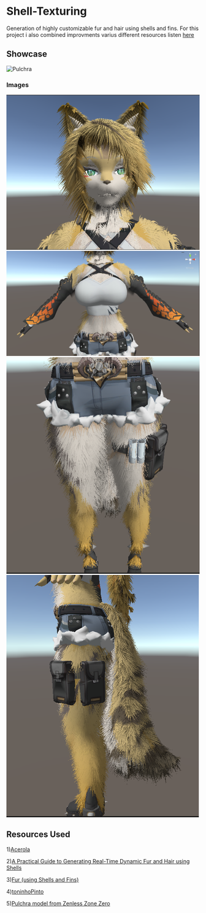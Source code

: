 # Shell-Texturing
Generation of highly customizable fur and hair using shells and fins. For this project i also combined improvments varius different resources listen [here](##resources-used)  

## Showcase  
![Pulchra](./Examples/Pulchra-Rotating.gif)

### Images  
![Pulchra](./Examples/Pulchra-Face.png)
![Pulchra](./Examples/Pulchra-Body.png)
![Pulchra](./Examples/Pulchra-Legs.png)
![Pulchra](./Examples/Pulchra-Tail.png)

## Resources Used
1)[Acerola](https://www.youtube.com/watch?v=9dr-tRQzij4&t=789s) 

2)[A Practical Guide to Generating Real-Time Dynamic Fur
and Hair using Shells](https://xbdev.net/misc_demos/demos/fur_course_notes/paper.pdf)

3)[Fur (using Shells and Fins)](https://developer.download.nvidia.com/SDK/10/direct3d/Source/Fur/doc/FurShellsAndFins.pdf)

4)[toninhoPinto](https://github.com/toninhoPinto/Shells-and-Fins#)

5)[Pulchra model from Zenless Zone Zero](https://sketchfab.com/3d-models/pulchra-zenless-zone-zero-game-character-743a408ba3f94635b33e71f2bcd882c2)
